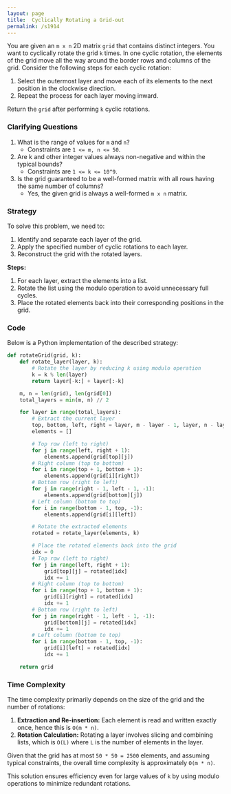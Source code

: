 ```yaml
---
layout: page
title:  Cyclically Rotating a Grid-out
permalink: /s1914
---
```

You are given an `m x n` 2D matrix `grid` that contains distinct integers. You want to cyclically rotate the grid `k` times. In one cyclic rotation, the elements of the grid move all the way around the border rows and columns of the grid. Consider the following steps for each cyclic rotation:

1. Select the outermost layer and move each of its elements to the next position in the clockwise direction.
2. Repeat the process for each layer moving inward.

Return the `grid` after performing `k` cyclic rotations.

### Clarifying Questions
1. What is the range of values for `m` and `n`?
   - Constraints are `1 <= m, n <= 50`.
2. Are k and other integer values always non-negative and within the typical bounds?
   - Constraints are `1 <= k <= 10^9`.
3. Is the grid guaranteed to be a well-formed matrix with all rows having the same number of columns?
   - Yes, the given grid is always a well-formed `m x n` matrix.

### Strategy
To solve this problem, we need to:
1. Identify and separate each layer of the grid.
2. Apply the specified number of cyclic rotations to each layer.
3. Reconstruct the grid with the rotated layers.

**Steps:**
1. For each layer, extract the elements into a list.
2. Rotate the list using the modulo operation to avoid unnecessary full cycles.
3. Place the rotated elements back into their corresponding positions in the grid.

### Code
Below is a Python implementation of the described strategy:

```python
def rotateGrid(grid, k):
    def rotate_layer(layer, k):
        # Rotate the layer by reducing k using modulo operation
        k = k % len(layer)
        return layer[-k:] + layer[:-k]

    m, n = len(grid), len(grid[0])
    total_layers = min(m, n) // 2

    for layer in range(total_layers):
        # Extract the current layer
        top, bottom, left, right = layer, m - layer - 1, layer, n - layer - 1
        elements = []

        # Top row (left to right)
        for j in range(left, right + 1):
            elements.append(grid[top][j])
        # Right column (top to bottom)
        for i in range(top + 1, bottom + 1):
            elements.append(grid[i][right])
        # Bottom row (right to left)
        for j in range(right - 1, left - 1, -1):
            elements.append(grid[bottom][j])
        # Left column (bottom to top)
        for i in range(bottom - 1, top, -1):
            elements.append(grid[i][left])

        # Rotate the extracted elements
        rotated = rotate_layer(elements, k)

        # Place the rotated elements back into the grid
        idx = 0
        # Top row (left to right)
        for j in range(left, right + 1):
            grid[top][j] = rotated[idx]
            idx += 1
        # Right column (top to bottom)
        for i in range(top + 1, bottom + 1):
            grid[i][right] = rotated[idx]
            idx += 1
        # Bottom row (right to left)
        for j in range(right - 1, left - 1, -1):
            grid[bottom][j] = rotated[idx]
            idx += 1
        # Left column (bottom to top)
        for i in range(bottom - 1, top, -1):
            grid[i][left] = rotated[idx]
            idx += 1

    return grid
```

### Time Complexity
The time complexity primarily depends on the size of the grid and the number of rotations:
1. **Extraction and Re-insertion:** Each element is read and written exactly once, hence this is `O(m * n)`.
2. **Rotation Calculation:** Rotating a layer involves slicing and combining lists, which is `O(L)` where `L` is the number of elements in the layer.

Given that the grid has at most `50 * 50 = 2500` elements, and assuming typical constraints, the overall time complexity is approximately `O(m * n)`. 

This solution ensures efficiency even for large values of `k` by using modulo operations to minimize redundant rotations.